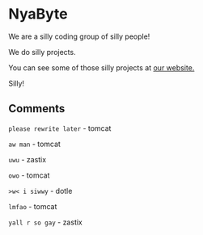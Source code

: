 # NyaByte

We are a silly coding group of silly people!

We do silly projects.

You can see some of those silly projects at [our website.](https://nyabyte.dev/)

Silly!

## Comments

`please rewrite later` - tomcat

`aw man` - tomcat

`uwu` - zastix

`owo` - tomcat

`>w< i siwwy` - dotle

`lmfao` - tomcat

`yall r so gay` - zastix
